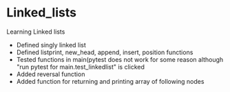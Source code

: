 # Linked_lists
Learning Linked lists

* Defined singly linked list
* Defined listprint, new_head, append, insert, position functions
* Tested functions in main(pytest does not work for some reason although "run pytest for main.test_linkedlist" is clicked
* Added reversal function
* Added function for returning and printing array of following nodes
